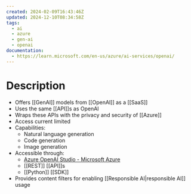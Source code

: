 ```yaml
---
created: 2024-02-09T16:43:46Z
updated: 2024-12-10T08:34:58Z
tags:
  - ai
  - azure
  - gen-ai
  - openai
documentation:
  - https://learn.microsoft.com/en-us/azure/ai-services/openai/
---
```

# Description
 - Offers [[GenAI]] models from [[OpenAI]] as a [[SaaS]]
 - Uses the same [[API]]s as OpenAI
 - Wraps these APIs with the privacy and security of [[Azure]]
 - Access current limited
 - Capabilities:
	 - Natural language generation
	 - Code generation
	 - Image generation
 - Accessible through:
	 - [Azure OpenAI Studio - Microsoft Azure](https://oai.azure.com/portal)
	 - [[REST]] [[API]]s
	 - [[Python]] [[SDK]]
 - Provides content filters for enabling [[Responsible AI|responsible AI]] usage